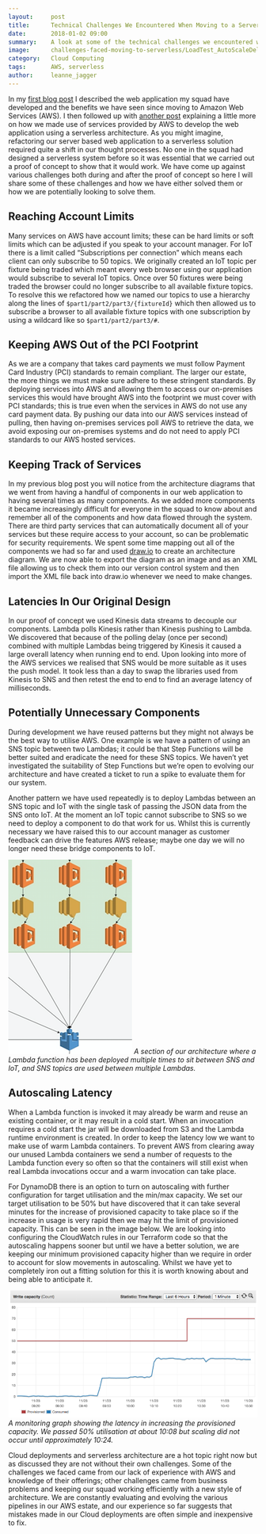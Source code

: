 ```yaml
---
layout:     post
title:      Technical Challenges We Encountered When Moving to a Serverless Architecture in AWS
date:       2018-01-02 09:00
summary:    A look at some of the technical challenges we encountered when we moved to a serverless architecture in AWS and how we overcame them.
image:      challenges-faced-moving-to-serverless/LoadTest_AutoScaleDelay.png
category:   Cloud Computing
tags:       AWS, serverless
author:     leanne_jagger
---
```


In my [first blog post](/2017/09/07/trading-on-aws) I described the web application my squad have developed and the benefits we have seen since moving to Amazon Web Services (AWS). I then followed up with [another post](/2017/11/30/exploring-our-serverless-architecture) explaining a little more on how we made use of services provided by AWS to develop the web application using a serverless architecture. As you might imagine, refactoring our server based web application to a serverless solution required quite a shift in our thought processes. No one in the squad had designed a serverless system before so it was essential that we carried out a proof of concept to show that it would work. We have come up against various challenges both during and after the proof of concept so here I will share some of these challenges and how we have either solved them or how we are potentially looking to solve them.

## Reaching Account Limits
Many services on AWS have account limits; these can be hard limits or soft limits which can be adjusted if you speak to your account manager. For IoT there is a limit called “Subscriptions per connection” which means each client can only subscribe to 50 topics. We originally created an IoT topic per fixture being traded which meant every web browser using our application would subscribe to several IoT topics. Once over 50 fixtures were being traded the browser could no longer subscribe to all available fixture topics. To resolve this we refactored how we named our topics to use a hierarchy along the lines of `$part1/part2/part3/{fixtureId}` which then allowed us to subscribe a browser to all available fixture topics with one subscription by using a wildcard like so `$part1/part2/part3/#`.

## Keeping AWS Out of the PCI Footprint
As we are a company that takes card payments we must follow Payment Card Industry (PCI) standards to remain compliant. The larger our estate, the more things we must make sure adhere to these stringent standards. By deploying services into AWS and allowing them to access our on-premises services this would have brought AWS into the footprint we must cover with PCI standards; this is true even when the services in AWS do not use any card payment data. By pushing our data into our AWS services instead of pulling, then having on-premises services poll AWS to retrieve the data, we avoid exposing our on-premises systems and do not need to apply PCI standards to our AWS hosted services.

## Keeping Track of Services
In my previous blog post you will notice from the architecture diagrams that we went from having a handful of components in our web application to having several times as many components. As we added more components it became increasingly difficult for everyone in the squad to know about and remember all of the components and how data flowed through the system. There are third party services that can automatically document all of your services but these require access to your account, so can be problematic for security requirements. We spent some time mapping out all of the components we had so far and used [draw.io](https://www.draw.io/) to create an architecture diagram. We are now able to export the diagram as an image and as an XML file allowing us to check them into our version control system and then import the XML file back into draw.io whenever we need to make changes.

## Latencies In Our Original Design
In our proof of concept we used Kinesis data streams to decouple our components. Lambda polls Kinesis rather than Kinesis pushing to Lambda. We discovered that because of the polling delay (once per second) combined with multiple Lambdas being triggered by Kinesis it caused a large overall latency when running end to end. Upon looking into more of the AWS services we realised that SNS would be more suitable as it uses the push model. It took less than a day to swap the libraries used from Kinesis to SNS and then retest the end to end to find an average latency of milliseconds.

## Potentially Unnecessary Components
During development we have reused patterns but they might not always be the best way to utilise AWS. One example is we have a pattern of using an SNS topic between two Lambdas; it could be that Step Functions will be better suited and eradicate the need for these SNS topics. We haven’t yet investigated the suitability of Step Functions but we’re open to evolving our architecture and have created a ticket to run a spike to evaluate them for our system.

Another pattern we have used repeatedly is to deploy Lambdas between an SNS topic and IoT with the single task of passing the JSON data from the SNS onto IoT. At the moment an IoT topic cannot subscribe to SNS so we need to deploy a component to do that work for us. Whilst this is currently necessary we have raised this to our account manager as customer feedback can drive the features AWS release; maybe one day we will no longer need these bridge components to IoT.

![A section of our architecture where a Lambda function has been deployed multiple times to sit between SNS and IoT, and SNS topics are used between multiple Lambdas.](/images/challenges-faced-moving-to-serverless/SnsToIotLambdas.png)
*A section of our architecture where a Lambda function has been deployed multiple times to sit between SNS and IoT, and SNS topics are used between multiple Lambdas.*

## Autoscaling Latency
When a Lambda function is invoked it may already be warm and reuse an existing container, or it may result in a cold start. When an invocation requires a cold start the jar will be downloaded from S3 and the Lambda runtime environment is created. In order to keep the latency low we want to make use of warm Lambda containers. To prevent AWS from clearing away our unused Lambda containers we send a number of requests to the Lambda function every so often so that the containers will still exist when real Lambda invocations occur and a warm invocation can take place.

For DynamoDB there is an option to turn on autoscaling with further configuration for target utilisation and the min/max capacity. We set our target utilisation to be 50% but have discovered that it can take several minutes for the increase of provisioned capacity to take place so if the increase in usage is very rapid then we may hit the limit of provisioned capacity. This can be seen in the image below. We are looking into configuring the CloudWatch rules in our Terraform code so that the autoscaling happens sooner but until we have a better solution, we are keeping our minimum provisioned capacity higher than we require in order to account for slow movements in autoscaling. Whilst we have yet to completely iron out a fitting solution for this it is worth knowing about and being able to anticipate it.

![A monitoring graph showing the latency in increasing the provisioned capacity. We passed 50% utilisation at about 10:08 but scaling did not occur until approximately 10:24](/images/challenges-faced-moving-to-serverless/LoadTest_AutoScaleDelay.png)
*A monitoring graph showing the latency in increasing the provisioned capacity. We passed 50% utilisation at about 10:08 but scaling did not occur until approximately 10:24.*

Cloud deployments and serverless architecture are a hot topic right now but as discussed they are not without their own challenges. Some of the challenges we faced came from our lack of experience with AWS and knowledge of their offerings; other challenges came from business problems and keeping our squad working efficiently with a new style of architecture. We are constantly evaluating and evolving the various pipelines in our AWS estate, and our experience so far suggests that mistakes made in our Cloud deployments are often simple and inexpensive to fix.
